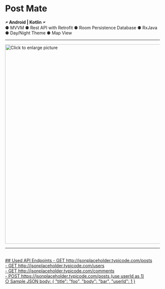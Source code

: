 # Post Mate 

**🗲 Android |  Kotlin 🗲** <br/>
⚉ MVVM ⚉ Rest API with Retrofit ⚉ Room Persistence Database ⚉ RxJava ⚉ Day/Night Theme ⚉ Map View

---
<a href="https://drive.google.com/uc?export=view&id=1CJVHRze6T09EMSTQvmq0boTDbDQeqFyM"><img src="https://drive.google.com/uc?export=view&id=1CJVHRze6T09EMSTQvmq0boTDbDQeqFyM" style="width: 650px; max-width: 100%; height: auto" title="Click to enlarge picture" />
  
  ---
  <br/>
## Used API Endpoints
- GET http://jsonplaceholder.typicode.com/posts   <br/>
- GET http://jsonplaceholder.typicode.com/users   <br/>
- GET http://jsonplaceholder.typicode.com/comments   <br/>
- POST https://jsonplaceholder.typicode.com/posts (use userId as 1)   <br/>
○ Sample JSON body: { "title": "foo", "body": "bar", "userId": 1 }
